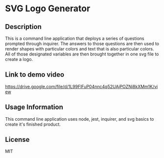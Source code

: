  # SVG Logo Generator

  ## Description
  This is a command line application that deploys a series of questions prompted through inquirer. The answers to those questions are then used  to render shapes with particular colors and text that is also particular colors. All of those designated variables are then brought together in one svg file to create a logo.

  ## Link to demo video
  https://drive.google.com/file/d/1L99FlFuP04nnc4q52UAjPOZNi8kXMm1K/view

  ## Usage Information
  This command line application uses node, jest, inquirer, and svg basics to create it's finished product.

  ## License
  MIT
